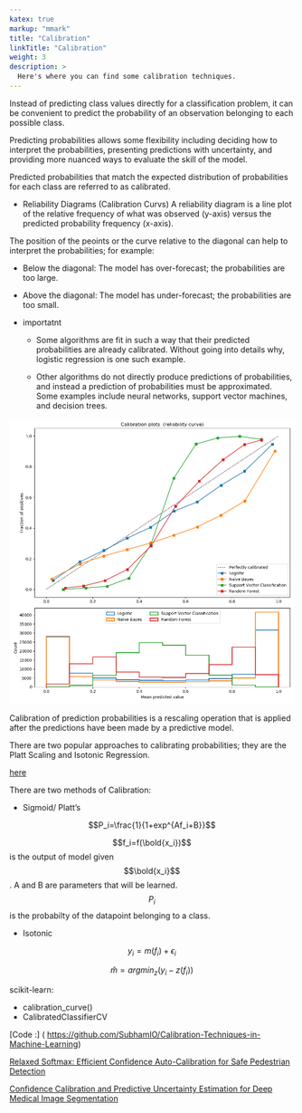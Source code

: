 ```yaml
---
katex: true
markup: "mmark"
title: "Calibration"
linkTitle: "Calibration"
weight: 3
description: >
  Here's where you can find some calibration techniques.
---
```


Instead of predicting class values directly for a classification problem, it can be convenient to predict the probability of an observation belonging to each possible class.

Predicting probabilities allows some flexibility including deciding how to interpret the probabilities, presenting predictions with uncertainty, and providing more nuanced ways to evaluate the skill of the model.

Predicted probabilities that match the expected distribution of probabilities for each class are referred to as calibrated. 

* Reliability Diagrams (Calibration Curvs)
A reliability diagram is a line plot of the relative frequency of what was observed (y-axis) versus the predicted probability frequency  (x-axis).

The position of the peoints or the curve relative to the diagonal can help to interpret the probabilities; for example:

  * Below the diagonal: The model has over-forecast; the probabilities are too large.
  * Above the diagonal: The model has under-forecast; the probabilities are too small.

* importatnt 
  * Some algorithms are fit in such a way that their predicted probabilities are already calibrated. Without going into details why, logistic regression is one such example.

  *  Other algorithms do not directly produce predictions of probabilities, and instead a prediction of probabilities must be approximated. Some examples include neural networks, support vector machines, and decision trees.

![Calibration Curves](images/sphx_glr_plot_compare_calibration_0011.png)

Calibration of prediction probabilities is a rescaling operation that is applied after the predictions have been made by a predictive model.

There are two popular approaches to calibrating probabilities; they are the Platt Scaling and Isotonic Regression.

[here](https://machinelearningmastery.com/calibrated-classification-model-in-scikit-learn/)

There are two methods of Calibration:
* Sigmoid/ Platt’s

$$P_i=\frac{1}{1+exp^{Af_i+B}}$$

$$f_i=f(\bold{x_i})$$ is the output of model given $$\bold{x_i}$$. A and B are parameters that will be learned.
$$P_i$$ is the probabilty of the datapoint belonging to a class.

* Isotonic 

$$y_i=m(f_i)+\epsilon_i$$

$$\hat{m}=argmin_z(y_i-z(f_i))$$

scikit-learn: 
* calibration_curve()
*  CalibratedClassifierCV

[Code :] ( https://github.com/SubhamIO/Calibration-Techniques-in-Machine-Learning)

[Relaxed Softmax: Efficient Confidence Auto-Calibration for Safe Pedestrian Detection](http://www.robots.ox.ac.uk/~vedaldi/assets/pubs/neumann18relaxed.pdf)

[Confidence Calibration and Predictive Uncertainty Estimation for Deep Medical Image Segmentation](https://arxiv.org/pdf/1911.13273.pdf)


